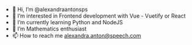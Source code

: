 - 👋 Hi, I’m @alexandraantonsps
- 👀 I’m interested in Frontend development with Vue - Vuetify or React
- 🌱 I’m currently learning Python and NodeJS 
- 💞️ I’m Mathematics enthusiast 
- 📫 How to reach me alexandra.anton@speech.com

<!---
alexandraantonsps/alexandraantonsps is a ✨ special ✨ repository because its `README.md` (this file) appears on your GitHub profile.
You can click the Preview link to take a look at your changes.
--->

